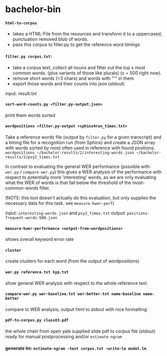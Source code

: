# bachelor-bin

#### `html-to-corpus`
- takes a HTML-File from the resources and transform it to a uppercased, punctuation removed blob of words.
- pass this corpus to filter.py to get the reference word timings

#### `filter.py corpus.txt`:
- take a corpus text, collect all nouns and filter out the top x most common words. (plus variants of those like plurals) (x = 500 right now).
- remove short words (<3 chars) and words with "'" in them
- export those words and their counts into json (stdout)

input: result.txt

#### `sort-word-counts.py <filter.py-output.json>`
print them words sorted

#### `wordpositions <filter.py-output <sphinx4run_times.txt>`
Take a reference words file (output by `filter.py` for a given transcript) and a timing file for a recognition run (from Sphinx) and create a JSON array with words sorted by most often used in reference with found positions.
`wordpositions ~/bachelor-results/2/interesting-words.json ~/bachelor-results/2/psy2_times.txt`

In contrast to evaluating the general WER performance (possible with `wer.py` / `compare-wer.py`) this gives a WER analysis of the performance with respect to potentially more 'interesting' words, as we are only evaluating what the WER of words is that fall below the threshold of the most-common-words filter.

  (NOTE: this tool doesn't actually do this evaluation, but only supplies the necessary data for this task. see `measure-kwer-perf`)


input: `interesting-words.json` and `psy2_times.txt`
output: `positions-frequent-words-500.json`

#### `measure-kwer-performance <output-from-wordpositions>`
shows overall keyword error rate

#### `cluster`
create clusters for each word (from the output of wordpositions)

#### `wer.py reference.txt hyp.txt`
show general WER analysis with respect to the whole reference text

#### `compare-wer.py wer-baseline.txt wer-better.txt name-baseline name-better`
compare to WER analysis, output html to stdout with nice formatting

#### `pdf-to-corpus.py class03.pdf`
the whole chain from open yale supplied slide pdf to corpus file (stdout) ready for manual postprocessing and/or `estimate-ngram`

#### generate lm: `estimate-ngram -text corpus.txt -write-lm model.lm`

